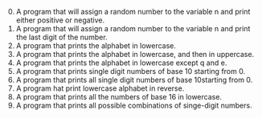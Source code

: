 0. A program that will assign a random number to the variable n and print either positive or negative.
1. A program that will assign a random number to the variable n and print the last digit of the number.
2. A program that prints the alphabet in lowercase. 
3. A program that prints the alphabet in lowercase, and then in uppercase.
4. A program that prints the alphabet in lowercase except q and e.
5. A program that prints single digit numbers of base 10 starting from 0.
6. A program that prints all single digit numbers of base 10starting from 0.
7. A program hat print lowercase alphabet in reverse.
8. A program that prints all the numbers of base 16 in lowercase.
9. A program that prints all possible combinations of singe-digit numbers.
